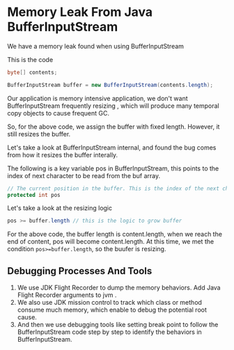 # Memory Leak From Java BufferInputStream
We have a memory leak found when using BufferInputStream

This is the code 

```java
byte[] contents; 

BufferInputStream buffer = new BufferInputStream(contents.length); 
```

Our application is memory intensive application, we don't want BufferInputStream frequently resizing , which will produce many temporal copy objects to cause frequent GC. 

So, for the above code, we assign the buffer with fixed length. However, it still resizes the buffer. 


Let's take a look at BufferInputStream internal, and found the bug comes from how it resizes the buffer interally.  

The following is a key variable pos in BufferInputStream, this points to the index of next character to be read from the buf array.  
```java 
// The current position in the buffer. This is the index of the next character to be read from the buf array.
protected int pos

```

Let's take a look at the resizing logic 

```java 
pos >= buffer.length // this is the logic to grow buffer 
```

For the above code, the buffer length is  content.length, when we reach the end of content, pos will become content.length. At this time, we met the condition `pos>=buffer.length`, so the buufer is resizing. 

## Debugging Processes And Tools 

1. We use JDK Flight Recorder to dump the memory behaviors.  Add Java Flight Recorder arguments to jvm . 
2. We also use JDK mission control to track which class or method consume much memory, which enable to debug the potential root cause. 
3. And then we use debugging tools like setting break point to follow the BufferInputStream code step by step to identify the behaviors in BufferInputStream. 



   